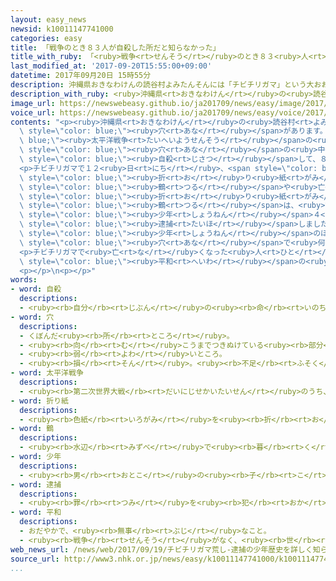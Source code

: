 ```yaml
---
layout: easy_news
newsid: k10011147741000
categories: easy
title: 「戦争のとき８３人が自殺した所だと知らなかった」
title_with_ruby: 「<ruby>戦争<rt>せんそう</rt></ruby>のとき８３<ruby>人<rt>にん</rt></ruby>が<ruby>自殺<rt>じさつ</rt></ruby>した<ruby>所<rt>ところ</rt></ruby>だと<ruby>知<rt>し</rt></ruby>らなかった」
last_modified_at: '2017-09-20T15:55:00+09:00'
datetime: 2017年09月20日 15時55分
description: 沖縄県おきなわけんの読谷村よみたんそんには「チビチリガマ」という大おおきくて深ふかい穴あながあります。
description_with_ruby: <ruby>沖縄県<rt>おきなわけん</rt></ruby>の<ruby>読谷村<rt>よみたんそん</rt></ruby>には「チビチリガマ」という<ruby>大<rt>おお</rt></ruby>きくて<ruby>深<rt>ふか</rt></ruby>い<ruby>穴<rt>あな</rt></ruby>があります。
image_url: https://newswebeasy.github.io/ja201709/news/easy/image/2017/09/20/k10011147741000.jpg
voice_url: https://newswebeasy.github.io/ja201709/news/easy/voice/2017/09/20/k10011147741000.mp3
contents: "<p><ruby>沖縄県<rt>おきなわけん</rt></ruby>の<ruby>読谷村<rt>よみたんそん</rt></ruby>には「チビチリガマ」という<ruby>大<rt>おお</rt></ruby>きくて<ruby>深<rt>ふか</rt></ruby>い<span\
  \ style=\"color: blue;\"><ruby>穴<rt>あな</rt></ruby></span>があります。<span style=\"color:\
  \ blue;\"><ruby>太平洋戦争<rt>たいへいようせんそう</rt></ruby></span>の<ruby>終<rt>お</rt></ruby>わりごろ、<ruby>読谷村<rt>よみたんそん</rt></ruby>の<ruby>人<rt>ひと</rt></ruby>たちがこの<span\
  \ style=\"color: blue;\"><ruby>穴<rt>あな</rt></ruby></span>の<ruby>中<rt>なか</rt></ruby>に<ruby>逃<rt>に</rt></ruby>げたあと<span\
  \ style=\"color: blue;\"><ruby>自殺<rt>じさつ</rt></ruby></span>して、８３<ruby>人<rt>にん</rt></ruby>が<ruby>亡<rt>な</rt></ruby>くなりました。</p>\n\
  <p>チビチリガマで１２<ruby>日<rt>にち</rt></ruby>、<span style=\"color: blue;\"><ruby>穴<rt>あな</rt></ruby></span>の<ruby>中<rt>なか</rt></ruby>にあった<span\
  \ style=\"color: blue;\"><ruby>折<rt>お</rt></ruby>り<ruby>紙<rt>がみ</rt></ruby></span>の<span\
  \ style=\"color: blue;\"><ruby>鶴<rt>つる</rt></ruby></span>や<ruby>亡<rt>な</rt></ruby>くなった<ruby>人<rt>ひと</rt></ruby>の<ruby>物<rt>もの</rt></ruby>が<ruby>壊<rt>こわ</rt></ruby>されているのが<ruby>見<rt>み</rt></ruby>つかりました。<span\
  \ style=\"color: blue;\"><ruby>折<rt>お</rt></ruby>り<ruby>紙<rt>がみ</rt></ruby></span>の<span\
  \ style=\"color: blue;\"><ruby>鶴<rt>つる</rt></ruby></span>は、<ruby>亡<rt>な</rt></ruby>くなった<ruby>人<rt>ひと</rt></ruby>のために<ruby>祈<rt>いの</rt></ruby>って<ruby>作<rt>つく</rt></ruby>った<ruby>物<rt>もの</rt></ruby>です。<ruby>警察<rt>けいさつ</rt></ruby>は、<ruby>沖縄県<rt>おきなわけん</rt></ruby>に<ruby>住<rt>す</rt></ruby>んでいる１６<ruby>歳<rt>さい</rt></ruby>〜１９<ruby>歳<rt>さい</rt></ruby>の<span\
  \ style=\"color: blue;\"><ruby>少年<rt>しょうねん</rt></ruby></span>４<ruby>人<rt>にん</rt></ruby>を<span\
  \ style=\"color: blue;\"><ruby>逮捕<rt>たいほ</rt></ruby></span>しました。</p>\n<p><ruby>警察<rt>けいさつ</rt></ruby>によると、<span\
  \ style=\"color: blue;\"><ruby>少年<rt>しょうねん</rt></ruby></span>のほとんどが「<ruby>遊<rt>あそ</rt></ruby>びでやった」とか、<ruby>戦争<rt>せんそう</rt></ruby>のときこの<span\
  \ style=\"color: blue;\"><ruby>穴<rt>あな</rt></ruby></span>で<ruby>何<rt>なに</rt></ruby>があったかについて「よく<ruby>知<rt>し</rt></ruby>らなかった」などと<ruby>話<rt>はな</rt></ruby>しています。</p>\n\
  <p>チビチリガマで<ruby>亡<rt>な</rt></ruby>くなった<ruby>人<rt>ひと</rt></ruby>の<ruby>家族<rt>かぞく</rt></ruby>は「<span\
  \ style=\"color: blue;\"><ruby>平和<rt>へいわ</rt></ruby></span>の<ruby>大切<rt>たいせつ</rt></ruby>さをどうやって<ruby>若<rt>わか</rt></ruby>い<ruby>人<rt>ひと</rt></ruby>に<ruby>教<rt>おし</rt></ruby>えていくか、<ruby>考<rt>かんが</rt></ruby>えなければならないと<ruby>思<rt>おも</rt></ruby>います」と<ruby>話<rt>はな</rt></ruby>しています。</p>\n\
  <p></p>\n<p></p>"
words:
- word: 自殺
  descriptions:
  - <ruby><rb>自分</rb><rt>じぶん</rt></ruby>の<ruby><rb>命</rb><rt>いのち</rt></ruby>を<ruby><rb>絶</rb><rt>た</rt></ruby>つこと。<ruby><rb>自害</rb><rt>じがい</rt></ruby>。
- word: 穴
  descriptions:
  - くぼんだ<ruby><rb>所</rb><rt>ところ</rt></ruby>。
  - <ruby><rb>向</rb><rt>む</rt></ruby>こうまでつきぬけている<ruby><rb>部分</rb><rt>ぶぶん</rt></ruby>。
  - <ruby><rb>弱</rb><rt>よわ</rt></ruby>いところ。
  - <ruby><rb>損</rb><rt>そん</rt></ruby>。<ruby><rb>不足</rb><rt>ふそく</rt></ruby>。
- word: 太平洋戦争
  descriptions:
  - <ruby><rb>第二次世界大戦</rb><rt>だいにじせかいたいせん</rt></ruby>のうち、１９４１<ruby><rb>年</rb><rt>ねん</rt></ruby>から１９４５<ruby><rb>年</rb><rt>ねん</rt></ruby>まで、<ruby><rb>太平洋地域</rb><rt>たいへいようちいき</rt></ruby>で<ruby><rb>行</rb><rt>おこな</rt></ruby>われた<ruby><rb>戦争</rb><rt>せんそう</rt></ruby>。<ruby><rb>日本</rb><rt>にっぽん</rt></ruby>と、アメリカ・イギリスなどの<ruby><rb>国々</rb><rt>くにぐに</rt></ruby>との<ruby><rb>戦</rb><rt>たたか</rt></ruby>いで、<ruby><rb>日本</rb><rt>にっぽん</rt></ruby>が<ruby><rb>敗</rb><rt>やぶ</rt></ruby>れて<ruby><rb>終</rb><rt>お</rt></ruby>わった。
- word: 折り紙
  descriptions:
  - <ruby><rb>色紙</rb><rt>いろがみ</rt></ruby>を<ruby><rb>折</rb><rt>お</rt></ruby>って、いろいろな<ruby><rb>形</rb><rt>かたち</rt></ruby>を<ruby><rb>作</rb><rt>つく</rt></ruby>る<ruby><rb>遊</rb><rt>あそ</rt></ruby>び。また、その<ruby><rb>紙</rb><rt>かみ</rt></ruby>。
- word: 鶴
  descriptions:
  - <ruby><rb>水辺</rb><rt>みずべ</rt></ruby>で<ruby><rb>暮</rb><rt>く</rt></ruby>らす<ruby><rb>大</rb><rt>おお</rt></ruby>きな<ruby><rb>渡</rb><rt>わた</rt></ruby>り<ruby><rb>鳥</rb><rt>どり</rt></ruby>。<ruby><rb>首</rb><rt>くび</rt></ruby>と<ruby><rb>足</rb><rt>あし</rt></ruby>とくちばしが<ruby><rb>長</rb><rt>なが</rt></ruby>い。<ruby><rb>昔</rb><rt>むかし</rt></ruby>から、めでたい<ruby><rb>鳥</rb><rt>とり</rt></ruby>として<ruby><rb>知</rb><rt>し</rt></ruby>られている。
- word: 少年
  descriptions:
  - <ruby><rb>男</rb><rt>おとこ</rt></ruby>の<ruby><rb>子</rb><rt>こ</rt></ruby>。
- word: 逮捕
  descriptions:
  - <ruby><rb>罪</rb><rt>つみ</rt></ruby>を<ruby><rb>犯</rb><rt>おか</rt></ruby>した<ruby><rb>疑</rb><rt>うたが</rt></ruby>いのある<ruby><rb>人</rb><rt>ひと</rt></ruby>を、<ruby><rb>警察</rb><rt>けいさつ</rt></ruby>がつかまえること。
- word: 平和
  descriptions:
  - おだやかで、<ruby><rb>無事</rb><rt>ぶじ</rt></ruby>なこと。
  - <ruby><rb>戦争</rb><rt>せんそう</rt></ruby>がなく、<ruby><rb>世</rb><rt>よ</rt></ruby>の<ruby><rb>中</rb><rt>なか</rt></ruby>が<ruby><rb>無事</rb><rt>ぶじ</rt></ruby>に<ruby><rb>治</rb><rt>おさ</rt></ruby>まっていること。
web_news_url: /news/web/2017/09/19/チビチリガマ荒し-逮捕の少年歴史を詳しく知らず/
source_url: http://www3.nhk.or.jp/news/easy/k10011147741000/k10011147741000.html
...
```

